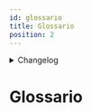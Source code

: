 ```yaml
---
id: glossario
title: Glossario
position: 2
---
```


<details>
  <summary>Changelog</summary>

| Data       | Versione | Descrizione                               | Autore        | Data Approvazione | Approvatore    |
| ---------- | -------- | ----------------------------------------- | ------------- | ----------------- | -------------- |
| 13/01/2025 | 2.1.0    | Aggiunti nuovi termini               | Agnese Carraro | 13/01/2025        | Giulia Marcon |
| 16/12/2024 | 2.0.0    | Implementazione di docusaurus-terminology | Luca Monetti  | 19/12/2024        | Gaia Pistori   |
| 18/11/2024 | 1.0.0    | Prima stesura del documento               | Giulia Marcon | 19/11/2024        | Agnese Carraro |


</details>

# Glossario
